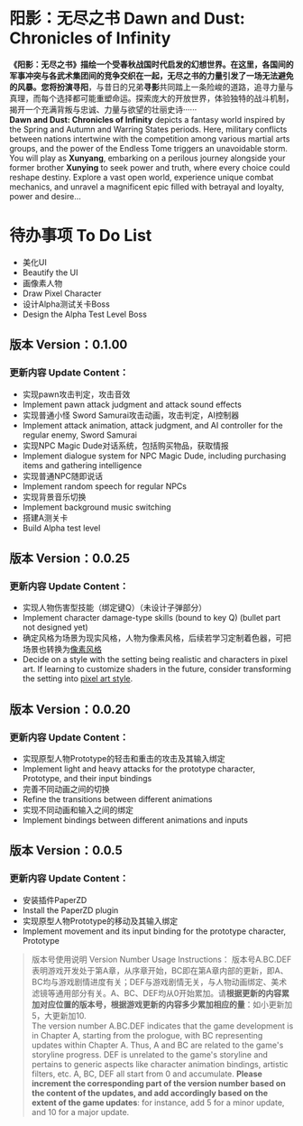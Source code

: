 # **阳影：无尽之书 Dawn and Dust: Chronicles of Infinity**
**《阳影：无尽之书》**描绘一个受春秋战国时代启发的幻想世界。在这里，各国间的军事冲突与各武术集团间的竞争交织在一起，无尽之书的力量引发了一场无法避免的风暴。您将扮演**寻阳**，与昔日的兄弟**寻影**共同踏上一条险峻的道路，追寻力量与真理，而每个选择都可能重塑命运。探索庞大的开放世界，体验独特的战斗机制，揭开一个充满背叛与忠诚、力量与欲望的壮丽史诗······  
**Dawn and Dust: Chronicles of Infinity** depicts a fantasy world inspired by the Spring and Autumn and Warring States periods. Here, military conflicts between nations intertwine with the competition among various martial arts groups, and the power of the Endless Tome triggers an unavoidable storm. You will play as **Xunyang**, embarking on a perilous journey alongside your former brother **Xunying** to seek power and truth, where every choice could reshape destiny. Explore a vast open world, experience unique combat mechanics, and unravel a magnificent epic filled with betrayal and loyalty, power and desire...

# 待办事项 To Do List
- 美化UI
- Beautify the UI
- 画像素人物
- Draw Pixel Character
- 设计Alpha测试关卡Boss
- Design the Alpha Test Level Boss

## **版本 Version：0.1.00**
### 更新内容 Update Content：
 - 实现pawn攻击判定，攻击音效
 - Implement pawn attack judgment and attack sound effects
 - 实现普通小怪 Sword Samurai攻击动画，攻击判定，AI控制器
 - Implement attack animation, attack judgment, and AI controller for the regular enemy, Sword Samurai
 - 实现NPC Magic Dude对话系统，包括购买物品，获取情报
 - Implement dialogue system for NPC Magic Dude, including purchasing items and gathering intelligence
 - 实现普通NPC随即说话
 - Implement random speech for regular NPCs
 - 实现背景音乐切换
 - Implement background music switching
 - 搭建A测关卡
 - Build Alpha test level
## 版本 Version：0.0.25
### 更新内容 Update Content：
 - 实现人物伤害型技能（绑定键Q）（未设计子弹部分）
 - Implement character damage-type skills (bound to key Q) (bullet part not designed yet)
 - 确定风格为场景为现实风格，人物为像素风格，后续若学习定制着色器，可把场景也转换为[像素风格](https://www.bilibili.com/video/BV18K4y1u7W8/?spm_id_from=333.1007.top_right_bar_window_custom_collection.content.click&vd_source=54a672faa6a2e6c144def03ee91a1a41)
 - Decide on a style with the setting being realistic and characters in pixel art. If learning to customize shaders in the future, consider transforming the setting into [pixel art style](https://www.bilibili.com/video/BV18K4y1u7W8/?spm_id_from=333.1007.top_right_bar_window_custom_collection.content.click&vd_source=54a672faa6a2e6c144def03ee91a1a41).
## 版本 Version：0.0.20
### 更新内容 Update Content：
 - 实现原型人物Prototype的轻击和重击的攻击及其输入绑定
 - Implement light and heavy attacks for the prototype character, Prototype, and their input bindings
 - 完善不同动画之间的切换
 - Refine the transitions between different animations
 - 实现不同动画和输入之间的绑定
 - Implement bindings between different animations and inputs
## 版本 Version：0.0.5
### 更新内容 Update Content：
- 安装插件PaperZD
- Install the PaperZD plugin
- 实现原型人物Prototype的移动及其输入绑定
- Implement movement and its input binding for the prototype character, Prototype

>版本号使用说明 Version Number Usage Instructions：
>版本号A.BC.DEF表明游戏开发处于第A章，从序章开始，BC即在第A章内部的更新，即A、BC均与游戏剧情进度有关；DEF与游戏剧情无关，与人物动画绑定、美术滤镜等通用部分有关。A、BC、DEF均从0开始累加。请**根据更新的内容累加对应位置的版本号，根据游戏更新的内容多少累加相应的量**：如小更新加5，大更新加10.  
>The version number A.BC.DEF indicates that the game development is in Chapter A, starting from the prologue, with BC representing updates within Chapter A. Thus, A and BC are related to the game's storyline progress. DEF is unrelated to the game's storyline and pertains to generic aspects like character animation bindings, artistic filters, etc. A, BC, DEF all start from 0 and accumulate. **Please increment the corresponding part of the version number based on the content of the updates, and add accordingly based on the extent of the game updates**: for instance, add 5 for a minor update, and 10 for a major update.
